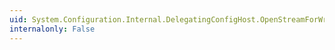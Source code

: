 ```yaml
---
uid: System.Configuration.Internal.DelegatingConfigHost.OpenStreamForWrite(System.String,System.String,System.Object@,System.Boolean)
internalonly: False
---
```

